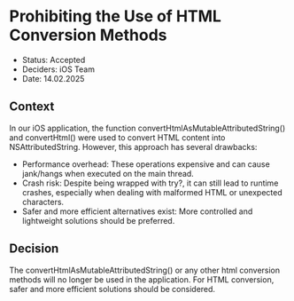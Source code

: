 #  Prohibiting the Use of HTML Conversion Methods

* Status: Accepted
* Deciders: iOS Team
* Date: 14.02.2025

## Context
In our iOS application, the function convertHtmlAsMutableAttributedString() and convertHtml() were used to convert HTML content into NSAttributedString. However, this approach has several drawbacks:
- Performance overhead: These operations expensive and can cause jank/hangs when executed on the main thread.
- Crash risk: Despite being wrapped with try?, it can still lead to runtime crashes, especially when dealing with malformed HTML or unexpected characters.
- Safer and more efficient alternatives exist: More controlled and lightweight solutions should be preferred. 

## Decision
The convertHtmlAsMutableAttributedString() or any other html conversion methods will no longer be used in the application. For HTML conversion, safer and more efficient solutions should be considered.
